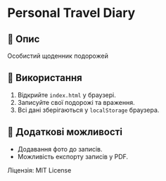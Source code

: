 # Personal Travel Diary

## 📌 Опис
Особистий щоденник подорожей

## 🚀 Використання
1. Відкрийте `index.html` у браузері.
2. Записуйте свої подорожі та враження.
3. Всі дані зберігаються у `localStorage` браузера.

## 🔧 Додаткові можливості
- Додавання фото до записів.
- Можливість експорту записів у PDF.

Ліцензія: MIT License
